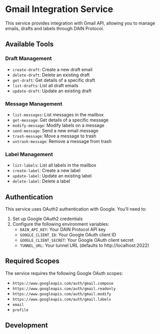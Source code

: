 # Gmail Integration Service

This service provides integration with Gmail API, allowing you to manage emails, drafts and labels through DAIN Protocol.

## Available Tools

### Draft Management
- `create-draft`: Create a new draft email
- `delete-draft`: Delete an existing draft
- `get-draft`: Get details of a specific draft
- `list-drafts`: List all draft emails
- `update-draft`: Update an existing draft

### Message Management
- `list-messages`: List messages in the mailbox
- `get-message`: Get details of a specific message
- `modify-message`: Modify labels on a message
- `send-message`: Send a new email message
- `trash-message`: Move a message to trash
- `untrash-message`: Remove a message from trash

### Label Management
- `list-labels`: List all labels in the mailbox
- `create-label`: Create a new label
- `update-label`: Update an existing label
- `delete-label`: Delete a label

## Authentication

This service uses OAuth2 authentication with Google. You'll need to:

1. Set up Google OAuth2 credentials
2. Configure the following environment variables:
   - `DAIN_API_KEY`: Your DAIN Protocol API key
   - `GOOGLE_CLIENT_ID`: Your Google OAuth client ID
   - `GOOGLE_CLIENT_SECRET`: Your Google OAuth client secret
   - `TUNNEL_URL`: Your tunnel URL (defaults to http://localhost:2022)

## Required Scopes

The service requires the following Google OAuth scopes:
- `https://www.googleapis.com/auth/gmail.compose`
- `https://www.googleapis.com/auth/gmail.readonly`
- `https://www.googleapis.com/auth/gmail.modify`
- `https://www.googleapis.com/auth/gmail.labels`
- `email`
- `profile`

## Development

